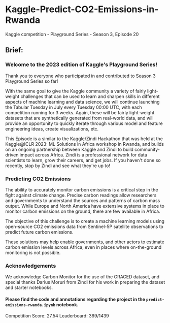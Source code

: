 # Kaggle-Predict-CO2-Emissions-in-Rwanda
Kaggle competition - Playground Series - Season 3, Episode 20

## Brief:

### Welcome to the 2023 edition of Kaggle's Playground Series!
Thank you to everyone who participated in and contributed to Season 3 Playground Series so far!

With the same goal to give the Kaggle community a variety of fairly light-weight challenges that can be used to learn and sharpen skills in different aspects of machine learning and data science, we will continue launching the Tabular Tuesday in July every Tuesday 00:00 UTC, with each competition running for 3 weeks. Again, these will be fairly light-weight datasets that are synthetically generated from real-world data, and will provide an opportunity to quickly iterate through various model and feature engineering ideas, create visualizations, etc.

This Episode is a similar to the Kaggle/Zindi Hackathon that was held at the Kaggle@ICLR 2023: ML Solutions in Africa workshop in Rwanda, and builds on an ongoing partnership between Kaggle and Zindi to build community-driven impact across Africa. Zindi is a professional network for data scientists to learn, grow their careers, and get jobs. If you haven't done so recently, stop by Zindi and see what they're up to!

### Predicting CO2 Emissions
The ability to accurately monitor carbon emissions is a critical step in the fight against climate change. Precise carbon readings allow researchers and governments to understand the sources and patterns of carbon mass output. While Europe and North America have extensive systems in place to monitor carbon emissions on the ground, there are few available in Africa.

The objective of this challenge is to create a machine learning models using open-source CO2 emissions data from Sentinel-5P satellite observations to predict future carbon emissions.

These solutions may help enable governments, and other actors to estimate carbon emission levels across Africa, even in places where on-the-ground monitoring is not possible.

### Acknowledgements
We acknowledge Carbon Monitor for the use of the GRACED dataset, and special thanks Darius Moruri from Zindi for his work in preparing the dataset and starter notebooks.

#### Please find the code and annotations regarding the project in the `predict-emissions-rwanda.ipynb` notebook.

Competition Score: 27.54
Leaderboard: 369/1439
